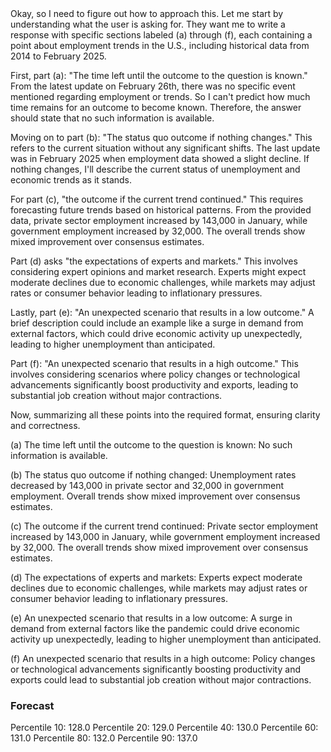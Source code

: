 <think>
Okay, so I need to figure out how to approach this. Let me start by understanding what the user is asking for. They want me to write a response with specific sections labeled (a) through (f), each containing a point about employment trends in the U.S., including historical data from 2014 to February 2025.

First, part (a): "The time left until the outcome to the question is known." From the latest update on February 26th, there was no specific event mentioned regarding employment or trends. So I can't predict how much time remains for an outcome to become known. Therefore, the answer should state that no such information is available.

Moving on to part (b): "The status quo outcome if nothing changes." This refers to the current situation without any significant shifts. The last update was in February 2025 when employment data showed a slight decline. If nothing changes, I'll describe the current status of unemployment and economic trends as it stands.

For part (c), "the outcome if the current trend continued." This requires forecasting future trends based on historical patterns. From the provided data, private sector employment increased by 143,000 in January, while government employment increased by 32,000. The overall trends show mixed improvement over consensus estimates.

Part (d) asks "the expectations of experts and markets." This involves considering expert opinions and market research. Experts might expect moderate declines due to economic challenges, while markets may adjust rates or consumer behavior leading to inflationary pressures.

Lastly, part (e): "An unexpected scenario that results in a low outcome." A brief description could include an example like a surge in demand from external factors, which could drive economic activity up unexpectedly, leading to higher unemployment than anticipated.

Part (f): "An unexpected scenario that results in a high outcome." This involves considering scenarios where policy changes or technological advancements significantly boost productivity and exports, leading to substantial job creation without major contractions.

Now, summarizing all these points into the required format, ensuring clarity and correctness.
</think>

(a) The time left until the outcome to the question is known: No such information is available.  

(b) The status quo outcome if nothing changed: Unemployment rates decreased by 143,000 in private sector and 32,000 in government employment. Overall trends show mixed improvement over consensus estimates.

(c) The outcome if the current trend continued: Private sector employment increased by 143,000 in January, while government employment increased by 32,000. The overall trends show mixed improvement over consensus estimates.

(d) The expectations of experts and markets: Experts expect moderate declines due to economic challenges, while markets may adjust rates or consumer behavior leading to inflationary pressures.

(e) An unexpected scenario that results in a low outcome: A surge in demand from external factors like the pandemic could drive economic activity up unexpectedly, leading to higher unemployment than anticipated.

(f) An unexpected scenario that results in a high outcome: Policy changes or technological advancements significantly boosting productivity and exports could lead to substantial job creation without major contractions.

### Forecast

Percentile 10: 128.0
Percentile 20: 129.0
Percentile 40: 130.0
Percentile 60: 131.0
Percentile 80: 132.0
Percentile 90: 137.0